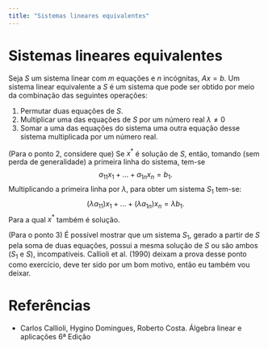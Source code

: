 ```yaml
---
title: "Sistemas lineares equivalentes"
---
```


# Sistemas lineares equivalentes

Seja $S$ um sistema linear com $m$ equações e $n$ incógnitas, $Ax = b$. Um sistema linear equivalente a $S$ é um sistema que pode ser obtido por meio da combinação das seguintes operações: 

1. Permutar duas equações de $S$.
2. Multiplicar uma das equações de $S$ por um número real $\lambda \neq 0$
3. Somar a uma das equações do sistema uma outra equação desse sistema multiplicada por um número real. 

(Para o ponto 2, considere que) Se $x^*$ é solução de $S$, então, tomando (sem perda de generalidade) a primeira linha do sistema, tem-se $$a_{11}x_1 + \ldots + a_{1n}x_n = b_1.$$ Multiplicando a primeira linha por $\lambda$, para obter um sistema $S_1$ tem-se:
$$(\lambda a_{11})x_1 + \ldots + (\lambda a_{1n})x_n = \lambda b_1.$$
Para a qual $x^*$ também é solução.

(Para o ponto 3) É possível mostrar que um sistema $S_1$, gerado a partir de $S$ pela soma de duas equações, possui a mesma solução de $S$ ou são ambos ($S_1$ e $S$), incompatíveis. Callioli et al. (1990) deixam a prova desse ponto como exercício, deve ter sido por um bom motivo, então eu também vou deixar. 

# Referências
- Carlos Callioli, Hygino Domingues, Roberto Costa. Álgebra linear e aplicações 6ª Edição